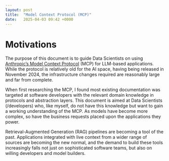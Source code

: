 ```yaml
---
layout: post
title:  "Model Context Protocol (MCP)"
date:   2025-04-03 09:42 +0000
---
```


# Motivations

The purpose of this document is to guide Data Scientists on using [Anthropic’s Model Context Protocol](https://www.anthropic.com/news/model-context-protocol) (MCP) for LLM-based applications. While the protocol is relatively old for the AI space, having being released in November 2024, the infrastructure changes required are reasonably large and far from complete.

When first researching the MCP, I found most existing documentation was targeted at software developers with the relevant domain knowledge in protocols and abstraction layers. This document is aimed at Data Scientists (/developers) who, like myself, do not have this knowledge but want to gain a working understanding of the MCP. As models have become more complex, so have the business requests placed upon the applications they power. 

Retrieval-Augmented Generation (RAG) pipelines are becoming a tool of the past. Applications integrated with live context from a wider range of sources are becoming the new normal, and the demand to build these tools increasingly falls not just on sophisticated software teams, but also on willing developers and model builders.

